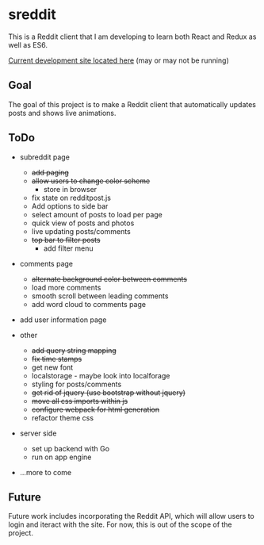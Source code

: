 # sreddit
This is a Reddit client that I am developing to learn both React and Redux as well as ES6.

[Current development site located here](https://sreddit-mgerb42.c9users.io/) (may or may not be running)

## Goal
The goal of this project is to make a Reddit client that automatically updates posts and shows live animations.


## ToDo

- subreddit page
	- ~~add paging~~
	- ~~allow users to change color scheme~~
		- store in browser
	- fix state on redditpost.js
	- Add options to side bar
	- select amount of posts to load per page
	- quick view of posts and photos
	- live updating posts/comments
	- ~~top bar to filter posts~~
	    - add filter menu

- comments page
	- ~~alternate background color between comments~~
	- load more comments
	- smooth scroll between leading comments
	- add word cloud to comments page

- add user information page

- other
    - ~~add query string mapping~~
	- ~~fix time stamps~~
	- get new font
	- localstorage - maybe look into localforage
	- styling for posts/comments
    - ~~get rid of jquery (use bootstrap without jquery)~~
	- ~~move all css imports within js~~
	- ~~configure webpack for html generation~~
	- refactor theme css
    
- server side
	- set up backend with Go
	- run on app engine

- ...more to come

## Future
Future work includes incorporating the Reddit API, which will allow users to login and iteract with the site. For now, this is out of the scope of the project.